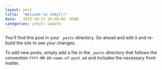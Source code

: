 ```yaml
---
layout: post
title:  "Welcome to Jekyll!"
date:   2023-10-27 10:00:00 -0500
categories: jekyll update
---
```


You’ll find this post in your `_posts` directory. Go ahead and edit it and re-build the site to see your changes.

To add new posts, simply add a file in the `_posts` directory that follows the convention `YYYY-MM-DD-name-of-post.md` and includes the necessary front matter.
